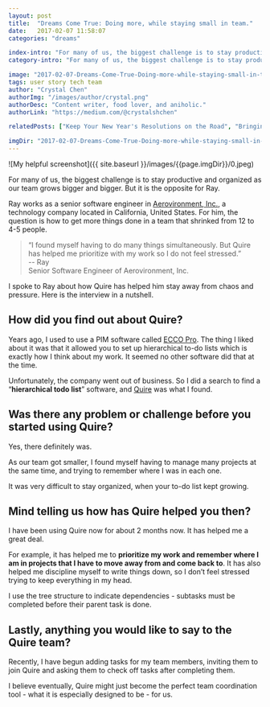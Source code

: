 ```yaml
---
layout: post
title:  "Dreams Come True: Doing more, while staying small in team."
date:   2017-02-07 11:58:07
categories: "dreams"

index-intro: "For many of us, the biggest challenge is to stay productive and organized as our team grows bigger and bigger. But it is the opposite for Ray. Ray works as a senior software engineer in Aerovironment, Inc., a technology company located in California, United States. For him, the question is how to get more things done in a team that shrinked from 12 to 4-5 people..."
category-intro: "For many of us, the biggest challenge is to stay productive and organized as our team grows bigger and bigger. But it is the opposite for Ray..."

image: "2017-02-07-Dreams-Come-True-Doing-more-while-staying-small-in-team/0.jpeg"
tags: user story tech team
author: "Crystal Chen"
authorImg: "/images/author/crystal.png"
authorDesc: "Content writer, food lover, and aniholic."
authorLink: "https://medium.com/@crystalshchen"

relatedPosts: ["Keep Your New Year's Resolutions on the Road", "Bringing people around the globe in a task manager, and why not a CRM tool"]

imgDir: "2017-02-07-Dreams-Come-True-Doing-more-while-staying-small-in-team"
---
```



![My helpful screenshot]({{ site.baseurl }}/images/{{page.imgDir}}/0.jpeg)

For many of us, the biggest challenge is to stay productive and organized as our team grows bigger and bigger. But it is the opposite for Ray.

Ray works as a senior software engineer in [Aerovironment, Inc.](https://www.avinc.com/), a technology company located in California, United States. For him, the question is how to get more things done in a team that shrinked from 12 to 4-5 people.

> “I found myself having to do many things simultaneously. But Quire has helped me prioritize with my work so I do not feel stressed.”<br>
> -- Ray<br>
> Senior Software Engineer of Aerovironment, Inc.

I spoke to Ray about how Quire has helped him stay away from chaos and pressure. Here is the interview in a nutshell.

## How did you find out about Quire?

Years ago, I used to use a PIM software called [ECCO Pro](http://eccopro.com/). The thing I liked about it was that it allowed you to set up hierarchical to-do lists which is exactly how I think about my work. It seemed no other software did that at the time.

Unfortunately, the company went out of business. So I did a search to find a “**hierarchical todo list**” software, and [Quire](https://quire.io/) was what I found.

## Was there any problem or challenge before you started using Quire?

Yes, there definitely was.

As our team got smaller, I found myself having to manage many projects at the same time, and trying to remember where I was in each one.

It was very difficult to stay organized, when your to-do list kept growing.

## Mind telling us how has Quire helped you then?

I have been using Quire now for about 2 months now. It has helped me a great deal.

For example, it has helped me to **prioritize my work and remember where I am in projects that I have to move away from and come back to**. It has also helped me discipline myself to write things down, so I don’t feel stressed trying to keep everything in my head.

I use the tree structure to indicate dependencies - subtasks must be completed before their parent task is done.

## Lastly, anything you would like to say to the Quire team?

Recently, I have begun adding tasks for my team members, inviting them to join Quire and asking them to check off tasks after completing them.

I believe eventually, Quire might just become the perfect team coordination tool - what it is especially designed to be - for us.

[jekyll]:      http://jekyllrb.com
[jekyll-gh]:   https://github.com/jekyll/jekyll
[jekyll-help]: https://github.com/jekyll/jekyll-help
